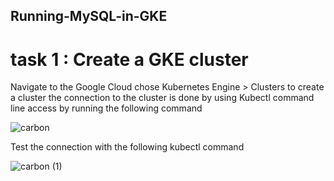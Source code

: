 ## Running-MySQL-in-GKE
# task 1 : Create a GKE cluster

Navigate to the Google Cloud chose Kubernetes Engine > Clusters to create a cluster
the connection to the cluster is done by using Kubectl command line access by running the following command 

![carbon](https://github.com/Hayat-azelmat/Running-MySQL-in-GKE/assets/110396492/86802c82-30ea-43cc-bb78-ec630dd89b07)

Test the connection with the following kubectl command

![carbon (1)](https://github.com/Hayat-azelmat/Running-MySQL-in-GKE/assets/110396492/6557d36a-650b-41bb-9004-7d1edc77c425)
